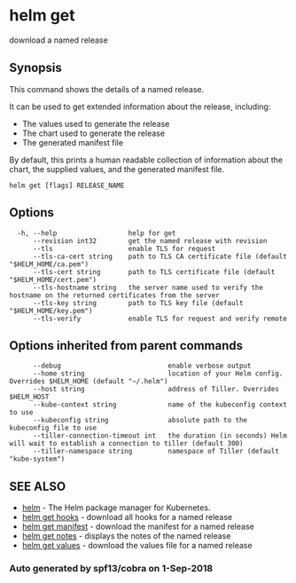 # helm get

download a named release

## Synopsis

This command shows the details of a named release.

It can be used to get extended information about the release, including:

* The values used to generate the release
* The chart used to generate the release
* The generated manifest file

By default, this prints a human readable collection of information about the chart, the supplied values, and the generated manifest file.

```text
helm get [flags] RELEASE_NAME
```

## Options

```text
  -h, --help                  help for get
      --revision int32        get the named release with revision
      --tls                   enable TLS for request
      --tls-ca-cert string    path to TLS CA certificate file (default "$HELM_HOME/ca.pem")
      --tls-cert string       path to TLS certificate file (default "$HELM_HOME/cert.pem")
      --tls-hostname string   the server name used to verify the hostname on the returned certificates from the server
      --tls-key string        path to TLS key file (default "$HELM_HOME/key.pem")
      --tls-verify            enable TLS for request and verify remote
```

## Options inherited from parent commands

```text
      --debug                           enable verbose output
      --home string                     location of your Helm config. Overrides $HELM_HOME (default "~/.helm")
      --host string                     address of Tiller. Overrides $HELM_HOST
      --kube-context string             name of the kubeconfig context to use
      --kubeconfig string               absolute path to the kubeconfig file to use
      --tiller-connection-timeout int   the duration (in seconds) Helm will wait to establish a connection to tiller (default 300)
      --tiller-namespace string         namespace of Tiller (default "kube-system")
```

## SEE ALSO

* [helm](helm.md)     - The Helm package manager for Kubernetes.
* [helm get hooks](helm_get_hooks.md)     - download all hooks for a named release
* [helm get manifest](helm_get_manifest.md)     - download the manifest for a named release
* [helm get notes](helm_get_notes.md)     - displays the notes of the named release
* [helm get values](helm_get_values.md)     - download the values file for a named release

### Auto generated by spf13/cobra on 1-Sep-2018

